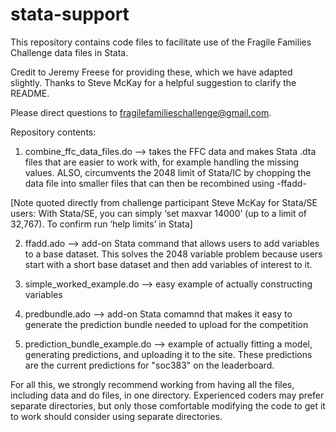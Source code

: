 # stata-support
This repository contains code files to facilitate use of the Fragile Families Challenge data files in Stata.

Credit to Jeremy Freese for providing these, which we have adapted slightly. Thanks to Steve McKay for a helpful suggestion to clarify the README.

Please direct questions to fragilefamilieschallenge@gmail.com.

Repository contents:

1.  combine_ffc_data_files.do --> takes the FFC data and makes Stata .dta files that are easier to work with, for example handling the missing values.  ALSO, circumvents the 2048 limit of Stata/IC by chopping the data file into smaller files that can then be recombined using -ffadd- 

[Note quoted directly from challenge participant Steve McKay for Stata/SE users: With Stata/SE, you can simply ‘set maxvar 14000’ (up to a limit of 32,767). To confirm run ‘help limits’ in Stata]

2.  ffadd.ado --> add-on Stata command that allows users to add variables to a base dataset.  This solves the 2048 variable problem because users start with a short base dataset and then add variables of interest to it.

3.  simple_worked_example.do --> easy example of actually constructing variables

4.  predbundle.ado --> add-on Stata comamnd that makes it easy to generate the prediction bundle needed to upload for the competition

5.  prediction_bundle_example.do --> example of actually fitting a model, generating predictions, and uploading it to the site.  These predictions are the current predictions for "soc383" on the leaderboard.

For all this, we strongly recommend working from having all the files, including data and do files, in one directory. Experienced coders may prefer separate directories, but only those comfortable modifying the code to get it to work should consider using separate directories.


